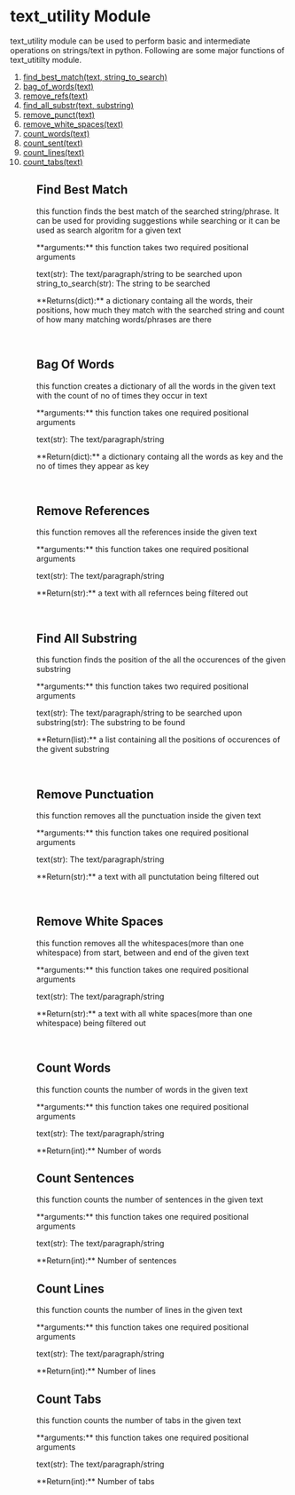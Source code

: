 # text_utility Module 
<p>text_utility module can be used to perform basic and intermediate operations on strings/text in python. Following are some major functions of text_utitilty module.</p>
<ol>
    <li><a href="#find_best_match">find_best_match(text, string_to_search)</a></li>
    <li><a href="#bag_of_words">bag_of_words(text)</a></li>
    <li><a href="#remove_refs">remove_refs(text)</a></li>
    <li><a href="#find_all_substr">find_all_substr(text, substring)</a></li>
    <li><a href="#remove_punct">remove_punct(text)</a></li>
    <li><a href="#remove_white_spaces">remove_white_spaces(text)</a></li>
    <li><a href="#count_words">count_words(text)</a></li>
    <li><a href="#count_sent">count_sent(text)</a></li>
    <li><a href="#count_lines">count_lines(text)</a></li>
    <li><a href="#count_tabs">count_tabs(text)</a></li>
<ol>

<a id="find_best_match"></a>

## Find Best Match
<p>this function finds the best match of the searched string/phrase. It can be used for providing suggestions while searching or it can be used as search algoritm for a given text</p>
<p>**arguments:** this function takes two required positional arguments</p>
<div>text(str): The text/paragraph/string to be searched upon</div>
<div>string_to_search(str): The string to be searched</div>

<p>**Returns(dict):** a dictionary containg all the words, their positions, how much they match with the searched string and count of how many matching words/phrases are there</p><br>

<a id="bag_of_words"></a>

## Bag Of Words
<p>this function creates a dictionary of all the words in the given text with the count of no of times they occur in text</p>
<p>**arguments:** this function takes one required positional arguments</p>
<div>text(str): The text/paragraph/string </div>
<p>**Return(dict):** a dictionary containg all the words as key and the no of times they appear as key</p><br>

<a id="remove_refs"></a>

## Remove References
<p>this function removes all the references inside the given text</p>
<p>**arguments:** this function takes one required positional arguments</p>
<div>text(str): The text/paragraph/string</div>
<p>**Return(str):** a text with all refernces being filtered out</p><br>

<a id="find_all_substr"></a>

## Find All Substring
<p>this function finds the position of the all the occurences of the given substring</p>
<p>**arguments:** this function takes two required positional arguments</p>
<div>text(str): The text/paragraph/string to be searched upon</div>
<div>substring(str): The substring to be found</div>
<p>**Return(list):** a list containing all the positions of occurences of the givent substring</p><br>

<a id="remove_punct"></a>

## Remove Punctuation
<p>this function removes all the punctuation inside the given text</p>
<p>**arguments:** this function takes one required positional arguments</p>
<div>text(str): The text/paragraph/string</div>
<p>**Return(str):** a text with all punctutation being filtered out</p><br>

<a id="remove_white_spaces"></a>

## Remove White Spaces
<p>this function removes all the whitespaces(more than one whitespace) from start, between and end of the given text</p>
<p>**arguments:** this function takes one required positional arguments</p>
<div>text(str): The text/paragraph/string</div>
<p>**Return(str):** a text with all white spaces(more than one whitespace) being filtered out</p><br>

<a id="count_words"></a>

## Count Words
<p>this function counts the number of words in the given text</p>
<p>**arguments:** this function takes one required positional arguments</p>
<div>text(str): The text/paragraph/string</div>
<p>**Return(int):** Number of words</p>

<a id="count_sent"></a>

## Count Sentences
<p>this function counts the number of sentences in the given text</p>
<p>**arguments:** this function takes one required positional arguments</p>
<div>text(str): The text/paragraph/string</div>
<p>**Return(int):** Number of sentences</p>

<a id="count_lines"></a>

## Count Lines
<p>this function counts the number of lines in the given text</p>
<p>**arguments:** this function takes one required positional arguments</p>
<div>text(str): The text/paragraph/string</div>
<p>**Return(int):** Number of lines</p>

<a id="count_tabs"></a>

## Count Tabs
<p>this function counts the number of tabs in the given text</p>
<p>**arguments:** this function takes one required positional arguments</p>
<div>text(str): The text/paragraph/string</div>
<p>**Return(int):** Number of tabs</p>
